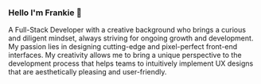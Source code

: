 ### Hello I'm Frankie 👋

A Full-Stack Developer with a creative background who brings a curious and diligent mindset, always striving for ongoing growth and development. My passion lies in designing cutting-edge and pixel-perfect front-end interfaces. My creativity allows me to bring a unique perspective to the development process that helps teams to intuitively implement UX designs that are aesthetically pleasing and user-friendly.

